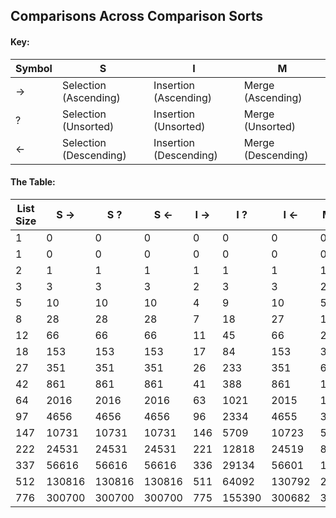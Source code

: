 ## Comparisons Across Comparison Sorts 
#### Key: 
 **Symbol** | S | I | M 
 --- | --- | --- | --- 
 -> | Selection (Ascending) | Insertion (Ascending) | Merge (Ascending) 
 ? | Selection (Unsorted) | Insertion (Unsorted) | Merge (Unsorted) 
 <- | Selection (Descending) | Insertion (Descending) | Merge (Descending) 
 
#### The Table: 
List Size | S -> | S ? | S <- | I -> | I ? | I <- | M -> | M ? | M <- 
--- | --- | --- | --- | --- | --- | --- | --- | --- | --- 
1 | 0 | 0 | 0 | 0 | 0 | 0 | 0 | 0 | 0
1 | 0 | 0 | 0 | 0 | 0 | 0 | 0 | 0 | 0
2 | 1 | 1 | 1 | 1 | 1 | 1 | 1 | 1 | 1
3 | 3 | 3 | 3 | 2 | 3 | 3 | 2 | 3 | 3
5 | 10 | 10 | 10 | 4 | 9 | 10 | 5 | 8 | 7
8 | 28 | 28 | 28 | 7 | 18 | 27 | 12 | 16 | 13
12 | 66 | 66 | 66 | 11 | 45 | 66 | 20 | 29 | 24
18 | 153 | 153 | 153 | 17 | 84 | 153 | 35 | 56 | 43
27 | 351 | 351 | 351 | 26 | 233 | 351 | 60 | 102 | 74
42 | 861 | 861 | 861 | 41 | 388 | 861 | 105 | 175 | 128
64 | 2016 | 2016 | 2016 | 63 | 1021 | 2015 | 192 | 304 | 196
97 | 4656 | 4656 | 4656 | 96 | 2334 | 4655 | 306 | 528 | 347
147 | 10731 | 10731 | 10731 | 146 | 5709 | 10723 | 504 | 885 | 581
222 | 24531 | 24531 | 24531 | 221 | 12818 | 24519 | 835 | 1450 | 923
337 | 56616 | 56616 | 56616 | 336 | 29134 | 56601 | 1347 | 2413 | 1537
512 | 130816 | 130816 | 130816 | 511 | 64092 | 130792 | 2304 | 3946 | 2366
776 | 300700 | 300700 | 300700 | 775 | 155390 | 300682 | 3612 | 6459 | 3967
